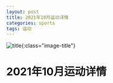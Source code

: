 ```yaml
---
layout: post
title: 2021年10月运动详情
categories: sports 
tags: 运动
---
```


![title](https://image.sideproject.cn/titlex/title_013.jpg){:class="image-title"}

2021年10月运动详情
=================